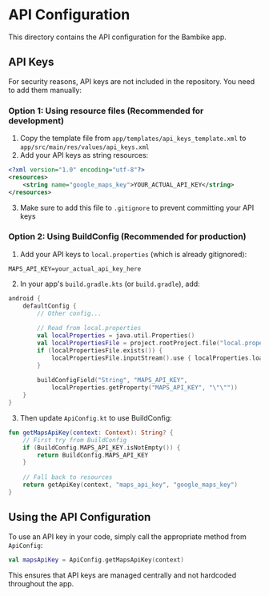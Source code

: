 # API Configuration

This directory contains the API configuration for the Bambike app.

## API Keys

For security reasons, API keys are not included in the repository. You need to add them manually:

### Option 1: Using resource files (Recommended for development)

1. Copy the template file from `app/templates/api_keys_template.xml` to `app/src/main/res/values/api_keys.xml`
2. Add your API keys as string resources:

```xml
<?xml version="1.0" encoding="utf-8"?>
<resources>
    <string name="google_maps_key">YOUR_ACTUAL_API_KEY</string>
</resources>
```

3. Make sure to add this file to `.gitignore` to prevent committing your API keys

### Option 2: Using BuildConfig (Recommended for production)

1. Add your API keys to `local.properties` (which is already gitignored):

```
MAPS_API_KEY=your_actual_api_key_here
```

2. In your app's `build.gradle.kts` (or `build.gradle`), add:

```kotlin
android {
    defaultConfig {
        // Other config...
        
        // Read from local.properties
        val localProperties = java.util.Properties()
        val localPropertiesFile = project.rootProject.file("local.properties")
        if (localPropertiesFile.exists()) {
            localPropertiesFile.inputStream().use { localProperties.load(it) }
        }
        
        buildConfigField("String", "MAPS_API_KEY", 
            localProperties.getProperty("MAPS_API_KEY", "\"\""))
    }
}
```

3. Then update `ApiConfig.kt` to use BuildConfig:

```kotlin
fun getMapsApiKey(context: Context): String? {
    // First try from BuildConfig
    if (BuildConfig.MAPS_API_KEY.isNotEmpty()) {
        return BuildConfig.MAPS_API_KEY
    }
    
    // Fall back to resources
    return getApiKey(context, "maps_api_key", "google_maps_key")
}
```

## Using the API Configuration

To use an API key in your code, simply call the appropriate method from `ApiConfig`:

```kotlin
val mapsApiKey = ApiConfig.getMapsApiKey(context)
```

This ensures that API keys are managed centrally and not hardcoded throughout the app. 